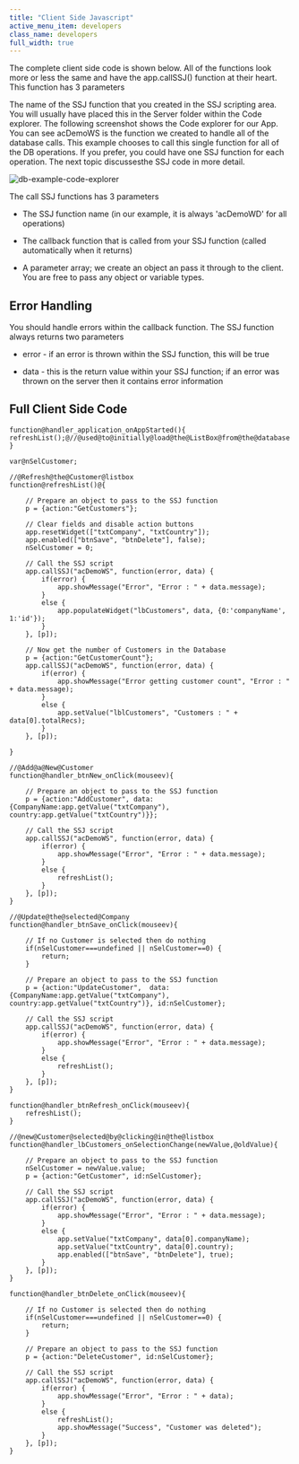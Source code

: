 ```yaml
---
title: "Client Side Javascript"
active_menu_item: developers
class_name: developers
full_width: true
---
```



The complete client side code is shown below. All of the functions look more or less the same and have the app.callSSJ() function at their heart. This function has 3 parameters

The name of the SSJ function that you created in the SSJ scripting area. You will usually have placed this in the Server folder within the Code explorer. The following screenshot shows the Code explorer for our App. You can see acDemoWS is the function we created to handle all of the database calls. This example chooses to call this single function for all of the DB operations. If you prefer, you could have one SSJ function for each operation. The next topic discussesthe SSJ code in more detail.

![db-example-code-explorer](/img/docs/db-example-code-explorer.png)

The call SSJ functions has 3 parameters

 - The SSJ function name (in our example, it is always 'acDemoWD' for all operations)

 - The callback function that is called from your SSJ function (called automatically when it returns)

 - A parameter array; we create an object an pass it through to the client. You are free to pass any object or variable types.

## Error Handling

You should handle errors within the callback function. The SSJ function always returns two parameters

 - error - if an error is thrown within the SSJ function, this will be true

 - data - this is the return value within your SSJ function; if an error was thrown on the server then it contains error information

## Full Client Side Code

    function@handler_application_onAppStarted(){
    refreshList();@//@used@to@initially@load@the@ListBox@from@the@database
    }
     
    var@nSelCustomer;
     
    //@Refresh@the@Customer@listbox
    function@refreshList()@{
        
        // Prepare an object to pass to the SSJ function
        p = {action:"GetCustomers"};
     
        // Clear fields and disable action buttons
        app.resetWidget(["txtCompany", "txtCountry"]);
        app.enabled(["btnSave", "btnDelete"], false);
        nSelCustomer = 0;
     
        // Call the SSJ script
        app.callSSJ("acDemoWS", function(error, data) {
            if(error) {
                app.showMessage("Error", "Error : " + data.message);    
            }
            else {
                app.populateWidget("lbCustomers", data, {0:'companyName', 1:'id'});
            }
        }, [p]);    
        
        // Now get the number of Customers in the Database
        p = {action:"GetCustomerCount"};
        app.callSSJ("acDemoWS", function(error, data) {
            if(error) {
                app.showMessage("Error getting customer count", "Error : " + data.message);    
            }
            else {
                app.setValue("lblCustomers", "Customers : " + data[0].totalRecs);
            }
        }, [p]);  
        
    }
     
    //@Add@a@New@Customer
    function@handler_btnNew_onClick(mouseev){
        
        // Prepare an object to pass to the SSJ function
        p = {action:"AddCustomer", data:{CompanyName:app.getValue("txtCompany"), country:app.getValue("txtCountry")}};
     
        // Call the SSJ script
        app.callSSJ("acDemoWS", function(error, data) {
            if(error) {
                app.showMessage("Error", "Error : " + data.message);    
            }
            else {
                refreshList();
            }
        }, [p]);    
    }
     
    //@Update@the@selected@Company
    function@handler_btnSave_onClick(mouseev){
        
        // If no Customer is selected then do nothing
        if(nSelCustomer===undefined || nSelCustomer==0) {
            return;
        }
        
        // Prepare an object to pass to the SSJ function
        p = {action:"UpdateCustomer",  data:{CompanyName:app.getValue("txtCompany"), country:app.getValue("txtCountry")}, id:nSelCustomer};
     
        // Call the SSJ script
        app.callSSJ("acDemoWS", function(error, data) {
            if(error) {
                app.showMessage("Error", "Error : " + data.message);    
            }
            else {
                refreshList();
            }
        }, [p]);       
    }
     
    function@handler_btnRefresh_onClick(mouseev){
        refreshList();      
    }
     
    //@new@Customer@selected@by@clicking@in@the@listbox
    function@handler_lbCustomers_onSelectionChange(newValue,@oldValue){
        
        // Prepare an object to pass to the SSJ function
        nSelCustomer = newValue.value;
        p = {action:"GetCustomer", id:nSelCustomer};
     
        // Call the SSJ script
        app.callSSJ("acDemoWS", function(error, data) {
            if(error) {
                app.showMessage("Error", "Error : " + data.message);    
            }
            else {
                app.setValue("txtCompany", data[0].companyName);
                app.setValue("txtCountry", data[0].country);
                app.enabled(["btnSave", "btnDelete"], true);
            }
        }, [p]);         
    }
     
    function@handler_btnDelete_onClick(mouseev){
     
        // If no Customer is selected then do nothing
        if(nSelCustomer===undefined || nSelCustomer==0) {
            return;
        }
     
        // Prepare an object to pass to the SSJ function
        p = {action:"DeleteCustomer", id:nSelCustomer};
     
        // Call the SSJ script
        app.callSSJ("acDemoWS", function(error, data) {
            if(error) {
                app.showMessage("Error", "Error : " + data);    
            }
            else {
                refreshList();
                app.showMessage("Success", "Customer was deleted");
            }
        }, [p]);    
    }
     
   

